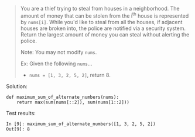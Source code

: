 > You are a thief trying to steal from houses in a neighborhood. The amount of money that can be stolen from the i<sup>th</sup> house is represented by `nums[i]`. While you'd like to steal from all the houses, if adjacent houses are broken into, the police are notified via a security system. Return the largest amount of money you can steal without alerting the police.
>
> Note: You may not modify `nums`.
>
> Ex: Given the following `nums`...
> - `nums = [1, 3, 2, 5, 2]`, return 8.

Solution:
```
def maximum_sum_of_alternate_numbers(nums):
    return max(sum(nums[::2]), sum(nums[1::2]))
```

Test results:
```
In [9]: maximum_sum_of_alternate_numbers([1, 3, 2, 5, 2])
Out[9]: 8
```